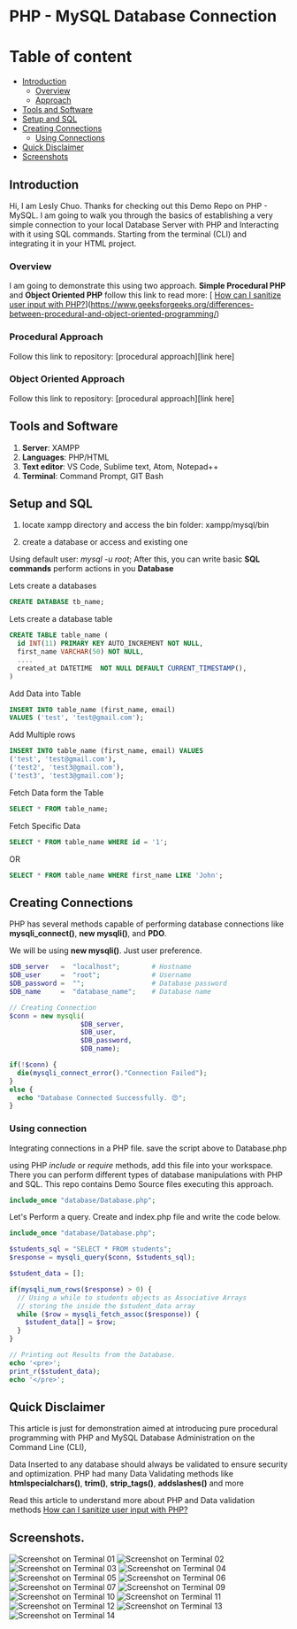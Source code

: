 # PHP - MySQL Database Connection

# Table of content

- [Introduction](#introduction)
  - [Overview](#overview)
  - [Approach](#procedural-approach)
- [Tools and Software](#tools-and-software)
- [Setup and SQL](#setup-and-sql)
- [Creating Connections](#creating-connections)
  - [Using Connections](#using-connections)
- [Quick Disclaimer](#quick-disclaimer)
- [Screenshots](#screenshots)

## Introduction

Hi, I am Lesly Chuo.
Thanks for checking out this Demo Repo on PHP - MySQL.
I am going to walk you through the basics of establishing a very simple connection to your local Database Server with PHP and Interacting with it using SQL commands. Starting from the terminal (CLI) and integrating it in your HTML project.

### Overview

I am going to demonstrate this using two approach.
**Simple Procedural PHP** and **Object Oriented PHP** follow this link to read more: [ [How can I sanitize user input with PHP?](https://www.w3docs.com/snippets/php/how-can-i-sanitize-user-input-with-php.html)](https://www.geeksforgeeks.org/differences-between-procedural-and-object-oriented-programming/)

### Procedural Approach

Follow this link to repository: [procedural approach][link here]

### Object Oriented Approach

Follow this link to repository: [procedural approach][link here]

## Tools and Software

1. **Server**: XAMPP
2. **Languages**: PHP/HTML
3. **Text editor**: VS Code, Sublime text, Atom, Notepad++
4. **Terminal**: Command Prompt, GIT Bash

## Setup and SQL

1. locate xampp directory and access the bin folder: xampp/mysql/bin

2. create a database or access and existing one

Using default user: _mysql -u root_;
After this, you can write basic **SQL commands** perform actions in you **Database**

Lets create a databases

```SQL
CREATE DATABASE tb_name;
```

Lets create a database table

```SQL
CREATE TABLE table_name (
  id INT(11) PRIMARY KEY AUTO_INCREMENT NOT NULL,
  first_name VARCHAR(50) NOT NULL,
  ....
  created_at DATETIME  NOT NULL DEFAULT CURRENT_TIMESTAMP(),
)
```

Add Data into Table

```SQL
INSERT INTO table_name (first_name, email)
VALUES ('test', 'test@gmail.com');
```

Add Multiple rows

```SQL
INSERT INTO table_name (first_name, email) VALUES
('test', 'test@gmail.com'),
('test2', 'test3@gmail.com'),
('test3', 'test3@gmail.com');
```

Fetch Data form the Table

```SQL
SELECT * FROM table_name;
```

Fetch Specific Data

```SQL
SELECT * FROM table_name WHERE id = '1';
```

OR

```SQL
SELECT * FROM table_name WHERE first_name LIKE 'John';
```

## Creating Connections

PHP has several methods capable of performing database connections like **mysqli_connect()**, **new mysqli()**, and **PDO**.

We will be using **new mysqli()**. Just user preference.

```PHP
$DB_server   =  "localhost";        # Hostname
$DB_user     =  "root";             # Username
$DB_password =  "";                 # Database password
$DB_name     =  "database_name";    # Database name

// Creating Connection
$conn = new mysqli(
                  $DB_server,
                  $DB_user,
                  $DB_password,
                  $DB_name);

if(!$conn) {
  die(mysqli_connect_error()."Connection Failed");
}
else {
  echo "Database Connected Successfully. 😍";
}
```

### Using connection

Integrating connections in a PHP file. save the script above to Database.php

using PHP _include_ or _require_ methods, add this file into your workspace. There you can perform different types of database manipulations with PHP and SQL. This repo contains Demo Source files executing this approach.

```PHP
include_once "database/Database.php";
```

Let's Perform a query.
Create and index.php file and write the code below.

```PHP
include_once "database/Database.php";

$students_sql = "SELECT * FROM students";
$response = mysqli_query($conn, $students_sql);

$student_data = [];

if(mysqli_num_rows($response) > 0) {
  // Using a while to students objects as Associative Arrays
  // storing the inside the $student_data array
  while ($row = mysqli_fetch_assoc($response)) {
    $student_data[] = $row;
  }
}

// Printing out Results from the Database.
echo '<pre>';
print_r($student_data);
echo '</pre>';
```

## Quick Disclaimer

This article is just for demonstration aimed at introducing pure procedural programming with PHP and MySQL Database Administration on the Command Line (CLI),

Data Inserted to any database should always be validated to ensure security and optimization. PHP had many Data Validating methods like **htmlspecialchars()**, **trim()**, **strip_tags()**, **addslashes()** and more

Read this article to understand more about PHP and Data validation methods [How can I sanitize user input with PHP?](https://www.w3docs.com/snippets/php/how-can-i-sanitize-user-input-with-php.html)

## Screenshots.

![Screenshot on Terminal 01](./screenshots/01.PNG)
![Screenshot on Terminal 02](./screenshots/02.PNG)
![Screenshot on Terminal 03](./screenshots/03.PNG)
![Screenshot on Terminal 04](./screenshots/04.PNG)
![Screenshot on Terminal 05](./screenshots/05.PNG)
![Screenshot on Terminal 06](./screenshots/06.PNG)
![Screenshot on Terminal 07](./screenshots/07.PNG)
![Screenshot on Terminal 09](./screenshots/09.PNG)
![Screenshot on Terminal 10](./screenshots/10.PNG)
![Screenshot on Terminal 11](./screenshots/11.PNG)
![Screenshot on Terminal 12](./screenshots/12.PNG)
![Screenshot on Terminal 13](./screenshots/13.PNG)
![Screenshot on Terminal 14](./screenshots/14.PNG)
